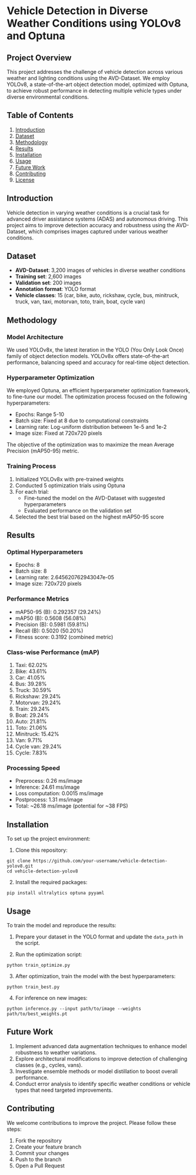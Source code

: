 # Vehicle Detection in Diverse Weather Conditions using YOLOv8 and Optuna

## Project Overview

This project addresses the challenge of vehicle detection across various weather and lighting conditions using the AVD-Dataset. We employ YOLOv8, a state-of-the-art object detection model, optimized with Optuna, to achieve robust performance in detecting multiple vehicle types under diverse environmental conditions.

## Table of Contents

1. [Introduction](#introduction)
2. [Dataset](#dataset)
3. [Methodology](#methodology)
4. [Results](#results)
5. [Installation](#installation)
6. [Usage](#usage)
7. [Future Work](#future-work)
8. [Contributing](#contributing)
9. [License](#license)

## Introduction

Vehicle detection in varying weather conditions is a crucial task for advanced driver assistance systems (ADAS) and autonomous driving. This project aims to improve detection accuracy and robustness using the AVD-Dataset, which comprises images captured under various weather conditions.

## Dataset

- **AVD-Dataset**: 3,200 images of vehicles in diverse weather conditions
- **Training set**: 2,600 images
- **Validation set**: 200 images
- **Annotation format**: YOLO format
- **Vehicle classes**: 15 (car, bike, auto, rickshaw, cycle, bus, minitruck, truck, van, taxi, motorvan, toto, train, boat, cycle van)

## Methodology

### Model Architecture

We used YOLOv8x, the latest iteration in the YOLO (You Only Look Once) family of object detection models. YOLOv8x offers state-of-the-art performance, balancing speed and accuracy for real-time object detection.

### Hyperparameter Optimization

We employed Optuna, an efficient hyperparameter optimization framework, to fine-tune our model. The optimization process focused on the following hyperparameters:

- Epochs: Range 5-10
- Batch size: Fixed at 8 due to computational constraints
- Learning rate: Log-uniform distribution between 1e-5 and 1e-2
- Image size: Fixed at 720x720 pixels

The objective of the optimization was to maximize the mean Average Precision (mAP50-95) metric.

### Training Process

1. Initialized YOLOv8x with pre-trained weights
2. Conducted 5 optimization trials using Optuna
3. For each trial:
   - Fine-tuned the model on the AVD-Dataset with suggested hyperparameters
   - Evaluated performance on the validation set
4. Selected the best trial based on the highest mAP50-95 score

## Results

### Optimal Hyperparameters

- Epochs: 8
- Batch size: 8
- Learning rate: 2.645620762943047e-05
- Image size: 720x720 pixels

### Performance Metrics

- mAP50-95 (B): 0.292357 (29.24%)
- mAP50 (B): 0.5608 (56.08%)
- Precision (B): 0.5981 (59.81%)
- Recall (B): 0.5020 (50.20%)
- Fitness score: 0.3192 (combined metric)

### Class-wise Performance (mAP)

1. Taxi: 62.02%
2. Bike: 43.61%
3. Car: 41.05%
4. Bus: 39.28%
5. Truck: 30.59%
6. Rickshaw: 29.24%
7. Motorvan: 29.24%
8. Train: 29.24%
9. Boat: 29.24%
10. Auto: 21.81%
11. Toto: 21.06%
12. Minitruck: 15.42%
13. Van: 9.71%
14. Cycle van: 29.24%
15. Cycle: 7.83%

### Processing Speed

- Preprocess: 0.26 ms/image
- Inference: 24.61 ms/image
- Loss computation: 0.0015 ms/image
- Postprocess: 1.31 ms/image
- Total: ~26.18 ms/image (potential for ~38 FPS)

## Installation

To set up the project environment:

1. Clone this repository:
```
git clone https://github.com/your-username/vehicle-detection-yolov8.git
cd vehicle-detection-yolov8
```
2. Install the required packages:
```
pip install ultralytics optuna pyyaml
```
## Usage

To train the model and reproduce the results:

1. Prepare your dataset in the YOLO format and update the `data_path` in the script.

2. Run the optimization script:
```
python train_optimize.py
```
3. After optimization, train the model with the best hyperparameters:
```
python train_best.py
```
4. For inference on new images:
```
python inference.py --input path/to/image --weights path/to/best_weights.pt
```
## Future Work

1. Implement advanced data augmentation techniques to enhance model robustness to weather variations.
2. Explore architectural modifications to improve detection of challenging classes (e.g., cycles, vans).
3. Investigate ensemble methods or model distillation to boost overall performance.
4. Conduct error analysis to identify specific weather conditions or vehicle types that need targeted improvements.

## Contributing

We welcome contributions to improve the project. Please follow these steps:

1. Fork the repository
2. Create your feature branch 
3. Commit your changes
4. Push to the branch
5. Open a Pull Request
